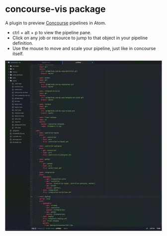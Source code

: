 # concourse-vis package

A plugin to preview [Concourse](http://concourse.io) pipelines in Atom.

- ctrl + alt + p to view the pipeline pane.
- Click on any job or resource to jump to that object in your pipeline definition.
- Use the mouse to move and scale your pipeline, just like in concourse itself.

![Screenshot](https://github.com/danhigham/concourse-vis/raw/master/pipeline_preview.gif)
